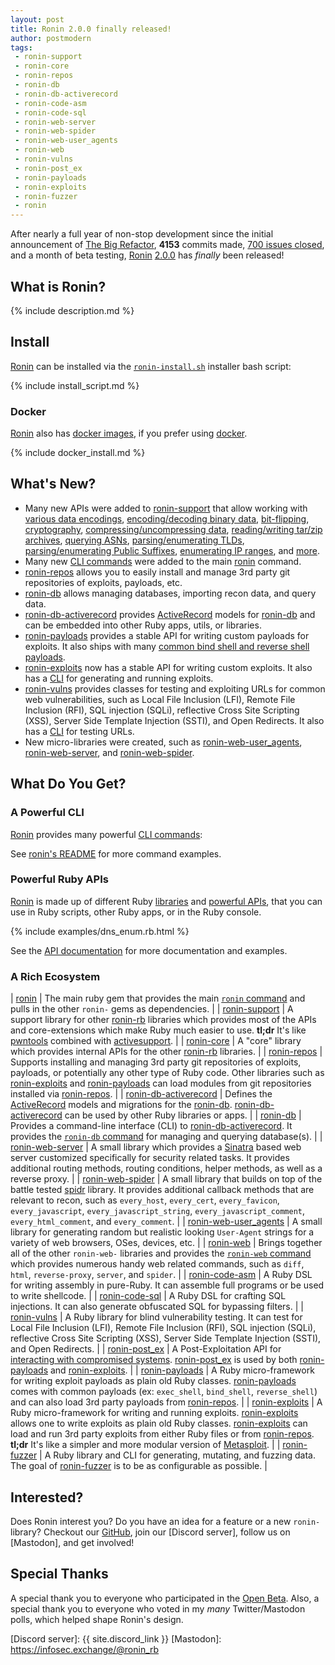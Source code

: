 ```yaml
---
layout: post
title: Ronin 2.0.0 finally released!
author: postmodern
tags:
 - ronin-support
 - ronin-core
 - ronin-repos
 - ronin-db
 - ronin-db-activerecord
 - ronin-code-asm
 - ronin-code-sql
 - ronin-web-server
 - ronin-web-spider
 - ronin-web-user_agents
 - ronin-web
 - ronin-vulns
 - ronin-post_ex
 - ronin-payloads
 - ronin-exploits
 - ronin-fuzzer
 - ronin
---
```


After nearly a full year of non-stop development since the initial
announcement of [The Big Refactor][1], **4153** commits made,
[700 issues closed][2], and a month of beta testing,
[Ronin][ronin] [2.0.0][ronin-2.0.0] has _finally_ been released!

## What is Ronin?

{% include description.md %}

## Install

[Ronin][ronin] can be installed via the [`ronin-install.sh`][ronin-install.sh]
installer bash script:

{% include install_script.md %}

[ronin-install.sh]: https://github.com/ronin-rb/scripts#ronin-installsh

### Docker

[Ronin][ronin] also has [docker images][dockerhub], if you prefer using [docker].

{% include docker_install.md %}

[docker]: https://www.docker.com/
[dockerhub]: https://hub.docker.com/r/roninrb/ronin

## What's New?

* Many new APIs were added to [ronin-support] that allow working with
  [various data encodings][Ronin::Support::Encoding],
  [encoding/decoding binary data][Ronin::Support::Binary],
  [bit-flipping][Ronin::Support::Binary::BitFlip],
  [cryptography][Ronin::Support::Crypto],
  [compressing/uncompressing data][Ronin::Support::Compression],
  [reading/writing tar/zip archives][Ronin::Support::Archive],
  [querying ASNs][Ronin::Support::Network::ASN],
  [parsing/enumerating TLDs][Ronin::Support::Network::TLD],
  [parsing/enumerating Public Suffixes][Ronin::Support::Network::PublicSuffix],
  [enumerating IP ranges][Ronin::Support::Network::IPRange], and
  [more][ronin-support-docs].
* Many new [CLI commands][ronin-synopsis] were added to the main [ronin]
  command.
* [ronin-repos] allows you to easily install and manage 3rd party git
  repositories of exploits, payloads, etc.
* [ronin-db] allows managing databases, importing recon data, and query data.
* [ronin-db-activerecord] provides [ActiveRecord] models for [ronin-db] and
  can be embedded into other Ruby apps, utils, or libraries.
* [ronin-payloads] provides a stable API for writing custom payloads for
  exploits. It also ships with many [common bind shell and reverse shell
  payloads][ronin-payloads-synopsis].
* [ronin-exploits] now has a stable API for writing custom exploits. It also
  has a [CLI][ronin-exploits-synopsis] for generating and running exploits.
* [ronin-vulns] provides classes for testing and exploiting URLs for common web
  vulnerabilities, such as Local File Inclusion (LFI),
  Remote File Inclusion (RFI), SQL injection (SQLi), reflective Cross Site
  Scripting (XSS), Server Side Template Injection (SSTI), and Open Redirects.
  It also has a [CLI][ronin-vulns-synopsis] for testing URLs.
* New micro-libraries were created, such as [ronin-web-user_agents],
  [ronin-web-server], and [ronin-web-spider].

## What Do You Get?

### A Powerful CLI

[Ronin][ronin] provides many powerful [CLI commands][ronin-synopsis]:

<object class="demo" data="/images/demos/ronin_http.svg" type="image/svg+xml"></object>

<object class="demo" data="/images/demos/ronin_grep_extract.svg" type="image/svg+xml"></object>

<object class="demo" data="/images/demos/ronin_dns_enum.svg" type="image/svg+xml"></object>

See [ronin's README][ronin-synopsis] for more command examples.

### Powerful Ruby APIs

[Ronin] is made up of different Ruby [libraries][ronin-rb] and
[powerful APIs][docs-api], that you can use in Ruby scripts, other Ruby apps,
or in the Ruby console.

{% include examples/dns_enum.rb.html %}

See the [API documentation][docs-api] for more documentation and examples.

### A Rich Ecosystem

| [ronin] | The main ruby gem that provides the main [`ronin` command][ronin-synopsis] and pulls in the other `ronin-` gems as dependencies. |
| [ronin-support] | A support library for other [ronin-rb] libraries which provides most of the APIs and core-extensions which make Ruby much easier to use. **tl;dr** It's like [pwntools] combined with [activesupport]. |
| [ronin-core] | A "core" library which provides internal APIs for the other [ronin-rb] libraries. |
| [ronin-repos] | Supports installing and managing 3rd party git repositories of exploits, payloads, or potentially any other type of Ruby code. Other libraries such as [ronin-exploits] and [ronin-payloads] can load modules from git repositories installed via [ronin-repos]. |
| [ronin-db-activerecord] | Defines the [ActiveRecord] models and migrations for the [ronin-db]. [ronin-db-activerecord] can be used by other Ruby libraries or apps. |
| [ronin-db] | Provides a command-line interface (CLI) to [ronin-db-activerecord]. It provides the [`ronin-db` command][ronin-db-synopsis] for managing and querying database(s). |
| [ronin-web-server] | A small library which provides a [Sinatra][sinatra] based web server customized specifically for security related tasks. It provides additional routing methods, routing conditions, helper methods, as well as a reverse proxy. |
| [ronin-web-spider] | A small library that builds on top of the battle tested [spidr] library. It provides additional callback methods that are relevant to recon, such as `every_host`, `every_cert`, `every_favicon`, `every_javascript`, `every_javascript_string`, `every_javascript_comment`, `every_html_comment`, and `every_comment`. |
| [ronin-web-user_agents] | A small library for generating random but realistic looking `User-Agent` strings for a variety of web browsers, OSes, devices, etc. |
| [ronin-web] | Brings together all of the other `ronin-web-` libraries and provides the [`ronin-web` command][ronin-web-synopsis] which provides numerous handy web related commands, such as `diff`, `html`, `reverse-proxy`, `server`, and `spider`. |
| [ronin-code-asm] | A Ruby DSL for writing assembly in pure-Ruby. It can assemble full programs or be used to write shellcode. |
| [ronin-code-sql] | A Ruby DSL for crafting SQL injections. It can also generate obfuscated SQL for bypassing filters. |
| [ronin-vulns] | A Ruby library for blind vulnerability testing. It can test for Local File Inclusion (LFI), Remote File Inclusion (RFI), SQL injection (SQLi), reflective Cross Site Scripting (XSS), Server Side Template Injection (SSTI), and Open Redirects. |
| [ronin-post_ex] | A Post-Exploitation API for [interacting with compromised systems][ronin-post_ex-examples]. [ronin-post_ex] is used by both [ronin-payloads] and [ronin-exploits]. |
| [ronin-payloads] | A Ruby micro-framework for writing exploit payloads as plain old Ruby classes. [ronin-payloads] comes with common payloads (ex: `exec_shell`, `bind_shell`, `reverse_shell`) and can also load 3rd party payloads from [ronin-repos]. |
| [ronin-exploits] | A Ruby micro-framework for writing and running exploits. [ronin-exploits] allows one to write exploits as plain old Ruby classes. [ronin-exploits] can load and run 3rd party exploits from either Ruby files or from [ronin-repos]. **tl;dr** It's like a simpler and more modular version of [Metasploit]. |
| [ronin-fuzzer] | A Ruby library and CLI for generating, mutating, and fuzzing data. The goal of [ronin-fuzzer] is to be as configurable as possible. |

## Interested?

Does Ronin interest you? Do you have an idea for a feature or a new `ronin-`
library? Checkout our [GitHub], join our [Discord server], follow us on
[Mastodon], and get involved!

## Special Thanks

A special thank you to everyone who participated in the [Open Beta][3]. Also, a
special thank you to everyone who voted in my *many* Twitter/Mastodon polls,
which helped shape Ronin's design.

[1]: /blog/2022/01/29/announcing-the-big-refactor.html
[2]: https://github.com/orgs/ronin-rb/projects/2
[3]: /blog/2023/01/01/announcing-the-ronin-2-0-0-open-beta.html

[GitHub]: https://github.com/ronin-rb
[Discord server]: {{ site.discord_link }}
[Mastodon]: https://infosec.exchange/@ronin_rb

[docs-api]: /docs/#api

[ronin-rb]: https://github.com/ronin-rb
[ronin]: https://github.com/ronin-rb/ronin#readme
[ronin-synopsis]: https://github.com/ronin-rb/ronin#synopsis
[ronin-2.0.0]: https://rubygems.org/gems/ronin/versions/2.0.0
[ronin-support]: https://github.com/ronin-rb/ronin-support#readme
[ronin-core]: https://github.com/ronin-rb/ronin-core#readme
[ronin-repos]: https://github.com/ronin-rb/ronin-repos#readme
[ronin-db-activerecord]: https://github.com/ronin-rb/ronin-db-activerecord#readme
[ronin-db]: https://github.com/ronin-rb/ronin-db#readme
[ronin-db-synopsis]: https://github.com/ronin-rb/ronin-db#synopsis
[ronin-web-server]: https://github.com/ronin-rb/ronin-web-server#readme
[ronin-web-spider]: https://github.com/ronin-rb/ronin-web-spider#readme
[ronin-web-user_agents]: https://github.com/ronin-rb/ronin-web-user_agents#readme
[ronin-web]: https://github.com/ronin-rb/ronin-web#readme
[ronin-web-synopsis]: https://github.com/ronin-rb/ronin-web#synopsis
[ronin-code-asm]: https://github.com/ronin-rb/ronin-code-asm#readme
[ronin-code-sql]: https://github.com/ronin-rb/ronin-code-sql#readme
[ronin-vulns]: https://github.com/ronin-rb/ronin-vulns#readme
[ronin-vulns-synopsis]: https://github.com/ronin-rb/ronin-vulns#synopsis
[ronin-post_ex]: https://github.com/ronin-rb/ronin-post_ex#readme
[ronin-post_ex-examples]: https://github.com/ronin-rb/ronin-post_ex#examples
[ronin-payloads]: https://github.com/ronin-rb/ronin-payloads#readme
[ronin-payloads-synopsis]: https://github.com/ronin-rb/ronin-payloads#synopsis
[ronin-exploits]: https://github.com/ronin-rb/ronin-exploits#readme
[ronin-exploits-synopsis]: https://github.com/ronin-rb/ronin-exploits#synopsis
[ronin-fuzzer]: https://github.com/ronin-rb/ronin-fuzzer#readme

[ronin-support-docs]: /docs/ronin-support/
[Ronin::Support::Encoding]: /docs/ronin-support/Ronin/Support/Encoding.html
[Ronin::Support::Binary]: /docs/ronin-support/Ronin/Support/Binary.html
[Ronin::Support::Binary::BitFlip]: /docs/ronin-support/Ronin/Support/Binary/BitFlip.html
[Ronin::Support::Crypto]: /docs/ronin-support/Ronin/Support/Crypto.html
[Ronin::Support::Compression]: /docs/ronin-support/Ronin/Support/Compression.html
[Ronin::Support::Archive]: /docs/ronin-support/Ronin/Support/Archive.html
[Ronin::Support::Network::ASN]: /docs/ronin-support/Ronin/Support/Network/ASN.html
[Ronin::Support::Network::TLD]: /docs/ronin-support/Ronin/Support/Network/TLD.html
[Ronin::Support::Network::PublicSuffix]: /docs/ronin-support/Ronin/Support/Network/PublicSuffix.html
[Ronin::Support::Network::IPRange]: /docs/ronin-support/Ronin/Support/Network/IPRange.html

[pwntools]: https://github.com/Gallopsled/pwntools#readme
[activesupport]: https://guides.rubyonrails.org/active_support_core_extensions.html
[ActiveRecord]: https://guides.rubyonrails.org/active_record_basics.html
[sinatra]: https://sinatrarb.com/
[spidr]: https://github.com/postmodern/spidr#readme
[Metasploit]: https://metasploit.com
